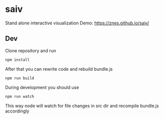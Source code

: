 # saiv
Stand alone interactive visualization
Demo:
https://znes.github.io/saiv/


## Dev

Clone repository and run
  ```
  npm install
  ```

After that you can rewrite code and rebuild bundle.js
  ```
  npm run build
  ```

During development you should use
  ```
  npm run watch
  ```

This way node will watch for file changes in src dir and recompile bundle.js accordingly
